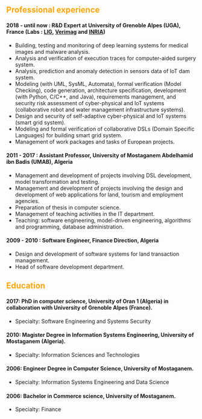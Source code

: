 
## <span style="color:orange"> Professional experience </span>

#### 2018 - until now : R&D Expert at University of Grenoble Alpes (UGA), France (Labs : [LIG](https://www.liglab.fr/en), [Verimag](https://www-verimag.imag.fr/?lang=en) and [INRIA](https://www.inria.fr/en/inria-centre-university-grenoble-alpes))

-  Building, testing and monitoring of deep learning systems for medical images and malware analysis.
-  Analysis and verification of execution traces for computer-aided surgery system.
-  Analysis, prediction and anomaly detection in sensors data of IoT dam system.
-  Modeling (with UML, SysML, Automata), formal verification (Model Checking), code generation, architecture specification, development (with Python, C/C++,  and Java), requirements management, and security risk assessment of cyber-physical and IoT systems (collaborative robot and water management infrastructure systems).
-  Design and security of self-adaptive cyber-physical and IoT systems (smart grid system).
-  Modeling and formal verification of collaborative DSLs (Domain Specific Languages) for building smart grid system. 
-  Management of work packages and tasks of European projects. 

#### 2011 - 2017 : Assistant Professor, University of Mostaganem Abdelhamid ibn Badis (UMAB), Algeria

-  Management and development of projects involving DSL development, model transformation and testing.
-  Management and development of projects involving the design and development of web applications for land, tourism and employment agencies.
-  Preparation of thesis in computer science.
-  Management of teaching activities in the IT department.
-  Teaching: software engineering, model-driven engineering, algorithms and programming, database administration. 

#### 2009 - 2010 : Software Engineer, Finance Direction, Algeria
-  Design and development of software systems for land transaction management.
-  Head of software development department.

## <span style="color:orange"> Education </span>

####  2017: PhD in computer science, University of Oran 1 (Algeria)  in collaboration with University of Grenoble Alpes (France).
-  Specialty: Software Engineering and Systems Security  

####  2010: Magister Degree in Information Systems Engineering, University of Mostaganem (Algeria).
-  Specialty: Information Sciences and Technologies

####  2006: Engineer Degree in Computer Science, University of Mostaganem.
-  Specialty: Information Systems Engineering and Data Science

####  2006: Bachelor in Commerce science, University of Mostaganem.
-  Specialty: Finance
